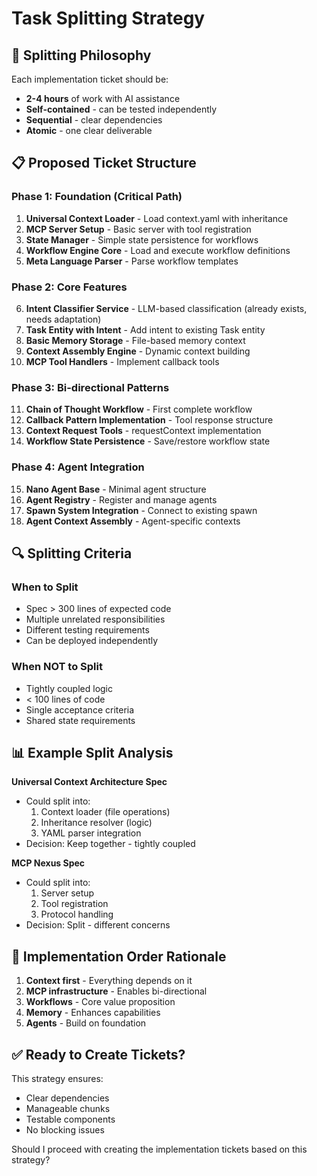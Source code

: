 # Task Splitting Strategy

## 🎯 Splitting Philosophy

Each implementation ticket should be:
- **2-4 hours** of work with AI assistance
- **Self-contained** - can be tested independently
- **Sequential** - clear dependencies
- **Atomic** - one clear deliverable

## 📋 Proposed Ticket Structure

### Phase 1: Foundation (Critical Path)
1. **Universal Context Loader** - Load context.yaml with inheritance
2. **MCP Server Setup** - Basic server with tool registration
3. **State Manager** - Simple state persistence for workflows
4. **Workflow Engine Core** - Load and execute workflow definitions
5. **Meta Language Parser** - Parse workflow templates

### Phase 2: Core Features
6. **Intent Classifier Service** - LLM-based classification (already exists, needs adaptation)
7. **Task Entity with Intent** - Add intent to existing Task entity
8. **Basic Memory Storage** - File-based memory context
9. **Context Assembly Engine** - Dynamic context building
10. **MCP Tool Handlers** - Implement callback tools

### Phase 3: Bi-directional Patterns
11. **Chain of Thought Workflow** - First complete workflow
12. **Callback Pattern Implementation** - Tool response structure
13. **Context Request Tools** - requestContext implementation
14. **Workflow State Persistence** - Save/restore workflow state

### Phase 4: Agent Integration
15. **Nano Agent Base** - Minimal agent structure
16. **Agent Registry** - Register and manage agents
17. **Spawn System Integration** - Connect to existing spawn
18. **Agent Context Assembly** - Agent-specific contexts

## 🔍 Splitting Criteria

### When to Split
- Spec > 300 lines of expected code
- Multiple unrelated responsibilities
- Different testing requirements
- Can be deployed independently

### When NOT to Split
- Tightly coupled logic
- < 100 lines of code
- Single acceptance criteria
- Shared state requirements

## 📊 Example Split Analysis

**Universal Context Architecture Spec**
- Could split into:
  1. Context loader (file operations)
  2. Inheritance resolver (logic)
  3. YAML parser integration
- Decision: Keep together - tightly coupled

**MCP Nexus Spec**
- Could split into:
  1. Server setup
  2. Tool registration
  3. Protocol handling
- Decision: Split - different concerns

## 🎯 Implementation Order Rationale

1. **Context first** - Everything depends on it
2. **MCP infrastructure** - Enables bi-directional
3. **Workflows** - Core value proposition
4. **Memory** - Enhances capabilities
5. **Agents** - Build on foundation

## ✅ Ready to Create Tickets?

This strategy ensures:
- Clear dependencies
- Manageable chunks
- Testable components
- No blocking issues

Should I proceed with creating the implementation tickets based on this strategy?